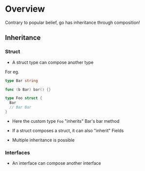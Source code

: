# Overview

Contrary to popular belief, go has inheritance through composition!

## Inheritance

### Struct

- A struct type can compose another type

For eg.

```go
type Bar string

func (b Bar) bar() {}

type Foo struct {
  Bar
  // Bar Bar
}
```

- Here the custom type `Foo` "inherits" Bar's bar method

- If a struct composes a struct, it can also "inherit" Fields

- Multiple inheritance is possible

### Interfaces

- An interface can compose another interface

